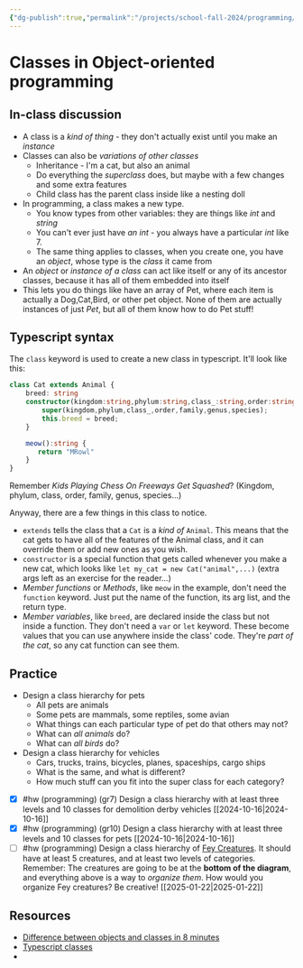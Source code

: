 ```yaml
---
{"dg-publish":true,"permalink":"/projects/school-fall-2024/programming/lessons/typescript-classes/"}
---
```



# Classes in Object-oriented programming

## In-class discussion

- A class is a *kind of thing* - they don't actually exist until you make an *instance*
- Classes can also be *variations of other classes* 
    - Inheritance - I'm a cat, but also an animal
    - Do everything the *superclass* does, but maybe with a few changes and some extra features
    - Child class has the parent class inside like a nesting doll
- In programming, a class makes a new type.
    - You know types from other variables: they are things like *int* and *string*
    - You can't ever just have *an int* - you always have a particular *int* like 7.
    - The same thing applies to classes, when you create one, you have an *object*, whose type is the *class* it came from
- An *object* or *instance of a class* can act like itself or any of its ancestor classes, because it has all of them embedded into itself
- This lets you do things like have an array of Pet, where each item is actually a Dog,Cat,Bird, or other pet object. None of them are actually instances of just *Pet*, but all of them know how to do Pet stuff!

## Typescript syntax

The `class` keyword is used to create a new class in typescript. It'll look like this:

```typescript
class Cat extends Animal {
    breed: string
    constructor(kingdom:string,phylum:string,class_:string,order:string,family:string,genus:string,species:string,breed:string) {
        super(kingdom,phylum,class_,order,family,genus,species);
        this.breed = breed;
    }

    meow():string {
       return "MRowl"
    }
}
```

Remember *Kids Playing Chess On Freeways Get Squashed*? (Kingdom, phylum, class, order, family, genus, species...)

Anyway, there are a few things in this class to notice.
- `extends` tells the class that a `Cat` is a *kind of* `Animal`. This means that the cat gets to have all of the features of the Animal class, and it can override them or add new ones as you wish.
- `constructor` is a special function that gets called whenever you make a new cat, which looks like `let my_cat = new Cat("animal",...)` (extra args left as an exercise for the reader...)
- *Member functions* or *Methods*, like `meow` in the example, don't need the `function` keyword. Just put the name of the function, its arg list, and the return type.
- *Member variables*, like `breed`, are declared inside the class but not inside a function. They don't need a `var` or `let` keyword. These become values that you can use anywhere inside the class' code. They're *part of the cat*, so any cat function can see them.

## Practice

- Design a class hierarchy for pets
    - All pets are animals
    - Some pets are mammals, some reptiles, some avian
    - What things can each particular type of pet do that others may not?
    - What can *all animals* do?
    - What can *all birds* do?
- Design a class hierarchy for vehicles
    - Cars, trucks, trains, bicycles, planes, spaceships, cargo ships
    - What is the same, and what is different?
    - How much stuff can you fit into the super class for each category?

- [x] #hw (programming) (gr7) Design a class hierarchy with at least three levels and 10 classes for demolition derby vehicles [[2024-10-16\|2024-10-16]]
- [x] #hw (programming) (gr10) Design a class hierarchy with at least three levels and 10 classes for pets [[2024-10-16\|2024-10-16]]
- [ ] #hw (programming) Design a class hierarchy of [Fey Creatures](https://2e.aonprd.com/Traits.aspx?ID=599). It should have at least 5 creatures, and at least two levels of categories. Remember: The creatures are going to be at the **bottom of the diagram**, and everything above is a way to *organize them*. How would you organize Fey creatures? Be creative! [[2025-01-22\|2025-01-22]]

## Resources

- [Difference between objects and classes in 8 minutes](https://www.youtube.com/watch?v=BM9tPve8T1o)
- [Typescript classes](https://www.typescriptlang.org/docs/handbook/2/classes.html)
- 

